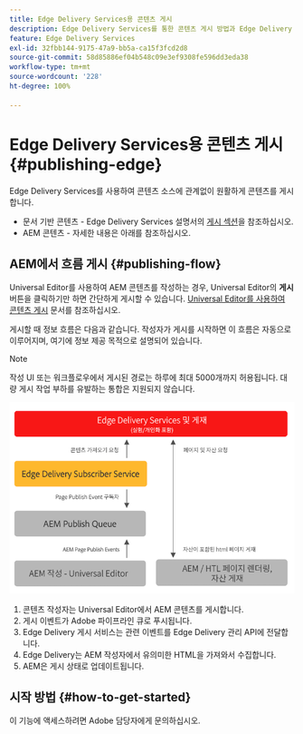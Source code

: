 ```yaml
---
title: Edge Delivery Services용 콘텐츠 게시
description: Edge Delivery Services를 통한 콘텐츠 게시 방법과 Edge Delivery Services를 사용한 AEM 콘텐츠 게시 방법을 알아보십시오.
feature: Edge Delivery Services
exl-id: 32fbb144-9175-47a9-bb5a-ca15f3fcd2d8
source-git-commit: 58d85886ef04b548c09e3ef9308fe596dd3eda38
workflow-type: tm+mt
source-wordcount: '228'
ht-degree: 100%

---
```


# Edge Delivery Services용 콘텐츠 게시 {#publishing-edge}

Edge Delivery Services를 사용하여 콘텐츠 소스에 관계없이 원활하게 콘텐츠를 게시합니다.

* 문서 기반 콘텐츠 - Edge Delivery Services 설명서의 [게시 섹션](/help/edge/docs/authoring.md)을 참조하십시오.
* AEM 콘텐츠 - 자세한 내용은 아래를 참조하십시오.

## AEM에서 흐름 게시 {#publishing-flow}

Universal Editor를 사용하여 AEM 콘텐츠를 작성하는 경우, Universal Editor의 **게시** 버튼을 클릭하기만 하면 간단하게 게시할 수 있습니다. [Universal Editor를 사용하여 콘텐츠 게시](/help/sites-cloud/authoring/universal-editor/publishing.md) 문서를 참조하십시오.

게시할 때 정보 흐름은 다음과 같습니다. 작성자가 게시를 시작하면 이 흐름은 자동으로 이루어지며, 여기에 정보 제공 목적으로 설명되어 있습니다.

>[!NOTE]
>
>작성 UI 또는 워크플로우에서 게시된 경로는 하루에 최대 5000개까지 허용됩니다. 대량 게시 작업 부하를 유발하는 통합은 지원되지 않습니다.

![AEM에서 Edge Delivery Services로 게시할 때 정보 흐름](assets/publishing-flow.png)

1. 콘텐츠 작성자는 Universal Editor에서 AEM 콘텐츠를 게시합니다.
1. 게시 이벤트가 Adobe 파이프라인 큐로 푸시됩니다.
1. Edge Delivery 게시 서비스는 관련 이벤트를 Edge Delivery 관리 API에 전달합니다.
1. Edge Delivery는 AEM 작성자에서 유의미한 HTML을 가져와서 수집합니다.
1. AEM은 게시 상태로 업데이트됩니다.

## 시작 방법 {#how-to-get-started}

이 기능에 액세스하려면 Adobe 담당자에게 문의하십시오.
